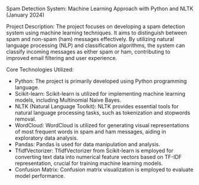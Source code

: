 Spam Detection System: Machine Learning Approach with Python and NLTK (January 2024) 

Project Description: The project focuses on developing a spam detection system using machine learning techniques. It aims to distinguish between spam and non-spam (ham) messages effectively. By utilizing natural language processing (NLP) and classification algorithms, the system can classify incoming messages as either spam or ham, contributing to improved email filtering and user experience.

Core Technologies Utilized:
-	Python: The project is primarily developed using Python programming language.
-	Scikit-learn: Scikit-learn is utilized for implementing machine learning models, including Multinomial Naive Bayes.
-	NLTK (Natural Language Toolkit): NLTK provides essential tools for natural language processing tasks, such as tokenization and stopwords removal.
-	WordCloud: WordCloud is utilized for generating visual representations of most frequent words in spam and ham messages, aiding in exploratory data analysis.
-	Pandas: Pandas is used for data manipulation and analysis.
-	TfidfVectorizer: TfidfVectorizer from Scikit-learn is employed for converting text data into numerical feature vectors based on TF-IDF representation, crucial for training machine learning models.
-	Confusion Matrix: Confusion matrix visualization is employed to evaluate model performance.

